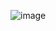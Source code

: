 ![image](https://user-images.githubusercontent.com/64565005/171325307-1bbab7b9-29a8-4252-88cc-4ed301fc4ee5.png)

